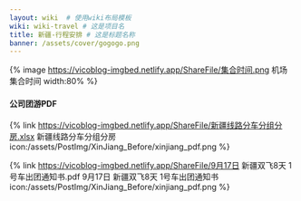 ```yaml
---
layout: wiki  # 使用wiki布局模板
wiki: wiki-travel # 这是项目名
title: 新疆-行程安排 # 这是标题名称
banner: /assets/cover/gogogo.png
---
```


{% image https://vicoblog-imgbed.netlify.app/ShareFile/集合时间.png 机场集合时间 width:80% %}

#### 公司团游PDF
{% link https://vicoblog-imgbed.netlify.app/ShareFile/新疆线路分车分组分房.xlsx 新疆线路分车分组分房 icon:/assets/PostImg/XinJiang_Before/xinjiang_pdf.png %}

{% link https://vicoblog-imgbed.netlify.app/ShareFile/9月17日 新疆双飞8天 1号车出团通知书.pdf 9月17日 新疆双飞8天 1号车出团通知书 icon:/assets/PostImg/XinJiang_Before/xinjiang_pdf.png %}


